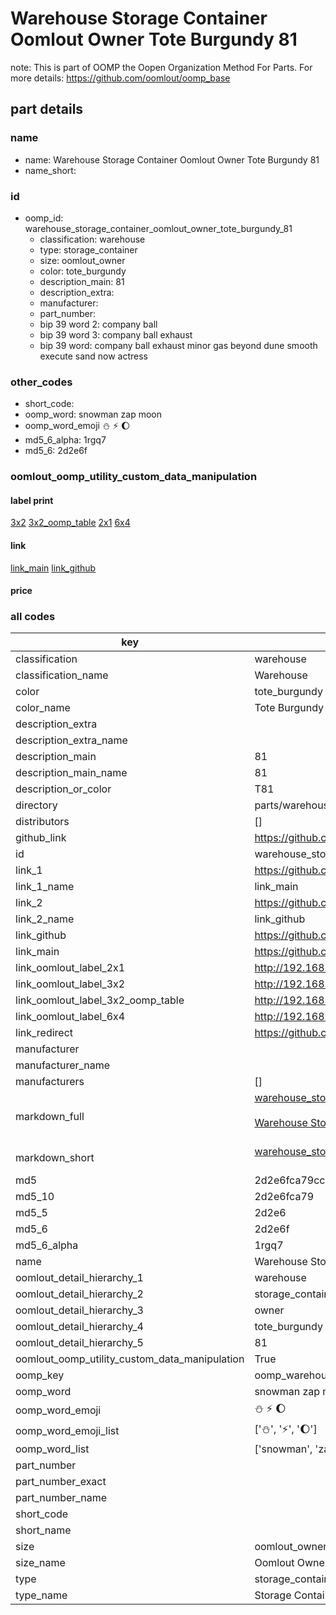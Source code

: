 # Warehouse Storage Container Oomlout Owner Tote Burgundy 81  

note: This is part of OOMP the Oopen Organization Method For Parts. For more details: https://github.com/oomlout/oomp_base

##  part details
  







### name
* name: Warehouse Storage Container Oomlout Owner Tote Burgundy 81
* name_short: 
### id
* oomp_id: warehouse_storage_container_oomlout_owner_tote_burgundy_81
  * classification: warehouse
  * type: storage_container
  * size: oomlout_owner
  * color: tote_burgundy
  * description_main: 81
  * description_extra: 
  * manufacturer: 
  * part_number: 
  * bip 39 word 2: company ball
  * bip 39 word 3: company ball exhaust
  * bip 39 word: company ball exhaust minor gas beyond dune smooth execute sand now actress

### other_codes
* short_code: 
* oomp_word: snowman zap moon
* oomp_word_emoji :snowman: :zap: :moon:
* md5_6_alpha: 1rgq7
* md5_6: 2d2e6f






### oomlout_oomp_utility_custom_data_manipulation
#### label print
[3x2](http://192.168.1.245:1112/?label=oomp%201rgq7)
[3x2_oomp_table](http://192.168.1.108:1112/?label=oomp%201rgq7)
[2x1](http://192.168.1.242:1112/?label=oomp%201rgq7)
[6x4](http://192.168.1.55:1112/?label=oomp%201rgq7)    

#### link

[link_main](https://github.com/oomlout/oomlout_oomp_version_1_messy/tree/main/parts/warehouse_storage_container_oomlout_owner_tote_burgundy_81) [link_github](https://github.com/oomlout/oomlout_oomp_version_1_messy/tree/main/parts/warehouse_storage_container_oomlout_owner_tote_burgundy_81)                             

#### price







### all codes 
| key | value |  
| --- | --- |  
| classification | warehouse |  
| classification_name | Warehouse |  
| color | tote_burgundy |  
| color_name | Tote Burgundy |  
| description_extra |  |  
| description_extra_name |  |  
| description_main | 81 |  
| description_main_name | 81 |  
| description_or_color | T81 |  
| directory | parts/warehouse_storage_container_oomlout_owner_tote_burgundy_81 |  
| distributors | [] |  
| github_link | https://github.com/oomlout/oomlout_oomp_part_src/tree/main/parts/warehouse_storage_container_oomlout_owner_tote_burgundy_81 |  
| id | warehouse_storage_container_oomlout_owner_tote_burgundy_81 |  
| link_1 | https://github.com/oomlout/oomlout_oomp_version_1_messy/tree/main/parts/warehouse_storage_container_oomlout_owner_tote_burgundy_81 |  
| link_1_name | link_main |  
| link_2 | https://github.com/oomlout/oomlout_oomp_version_1_messy/tree/main/parts/warehouse_storage_container_oomlout_owner_tote_burgundy_81 |  
| link_2_name | link_github |  
| link_github | https://github.com/oomlout/oomlout_oomp_version_1_messy/tree/main/parts/warehouse_storage_container_oomlout_owner_tote_burgundy_81 |  
| link_main | https://github.com/oomlout/oomlout_oomp_version_1_messy/tree/main/parts/warehouse_storage_container_oomlout_owner_tote_burgundy_81 |  
| link_oomlout_label_2x1 | http://192.168.1.242:1112/?label=oomp%201rgq7 |  
| link_oomlout_label_3x2 | http://192.168.1.245:1112/?label=oomp%201rgq7 |  
| link_oomlout_label_3x2_oomp_table | http://192.168.1.108:1112/?label=oomp%201rgq7 |  
| link_oomlout_label_6x4 | http://192.168.1.55:1112/?label=oomp%201rgq7 |  
| link_redirect | https://github.com/oomlout/oomlout_oomp_version_1_messy/tree/main/parts/warehouse_storage_container_oomlout_owner_tote_burgundy_81 |  
| manufacturer |  |  
| manufacturer_name |  |  
| manufacturers | [] |  
| markdown_full | [warehouse_storage_container_oomlout_owner_tote_burgundy_81](none)<br>[](none)<br>[Warehouse Storage Container Oomlout Owner Tote Burgundy 81](none)<br><br> |  
| markdown_short | [warehouse_storage_container_oomlout_owner_tote_burgundy_81](none)<br><br> |  
| md5 | 2d2e6fca79cce880573008d29ec47974 |  
| md5_10 | 2d2e6fca79 |  
| md5_5 | 2d2e6 |  
| md5_6 | 2d2e6f |  
| md5_6_alpha | 1rgq7 |  
| name | Warehouse Storage Container Oomlout Owner Tote Burgundy 81 |  
| oomlout_detail_hierarchy_1 | warehouse |  
| oomlout_detail_hierarchy_2 | storage_container |  
| oomlout_detail_hierarchy_3 | owner |  
| oomlout_detail_hierarchy_4 | tote_burgundy |  
| oomlout_detail_hierarchy_5 | 81 |  
| oomlout_oomp_utility_custom_data_manipulation | True |  
| oomp_key | oomp_warehouse_storage_container_oomlout_owner_tote_burgundy_81 |  
| oomp_word | snowman zap moon |  
| oomp_word_emoji | :snowman: :zap: :moon: |  
| oomp_word_emoji_list | [':snowman:', ':zap:', ':moon:'] |  
| oomp_word_list | ['snowman', 'zap', 'moon'] |  
| part_number |  |  
| part_number_exact |  |  
| part_number_name |  |  
| short_code |  |  
| short_name |  |  
| size | oomlout_owner |  
| size_name | Oomlout Owner |  
| type | storage_container |  
| type_name | Storage Container |  

